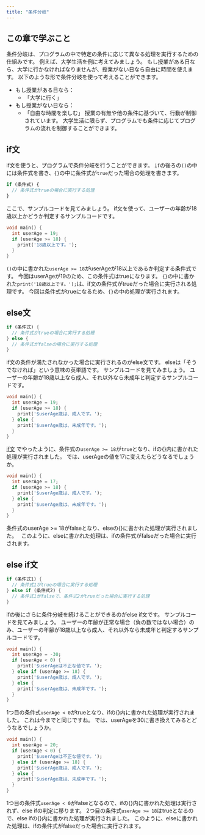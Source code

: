 ```yaml
---
title: "条件分岐"
---
```


## この章で学ぶこと
条件分岐は、プログラムの中で特定の条件に応じて異なる処理を実行するための仕組みです。
例えば、大学生活を例に考えてみましょう。
もし授業がある日なら、大学に行かなければなりませんが、授業がない日なら自由に時間を使えます。
以下のような形で条件分岐を使って考えることができます。
- もし授業がある日なら：
    - 「大学に行く」
- もし授業がない日なら：
    - 「自由な時間を楽しむ」
授業の有無や他の条件に基づいて、行動が制御されています。
大学生活に限らず、プログラムでも条件に応じてプログラムの流れを制御することができます。

## if文
if文を使うと、プログラムで条件分岐を行うことができます。
`if`の後ろの`()`の中には条件式を書き、`{}`の中に条件式が`true`だった場合の処理を書きます。

```jsx
if (条件式) {
  // 条件式がtrueの場合に実行する処理
}
```
ここで、サンプルコードを見てみましょう。
if文を使って、ユーザーの年齢が18歳以上かどうか判定するサンプルコードです。

```dart
void main() {
  int userAge = 19;
  if (userAge >= 18) {
    print('18歳以上です。');
  }
}
```

`()`の中に書かれた`userAge >= 18`がuserAgeが18以上であるか判定する条件式です。
今回はuserAgeが19のため、この条件式はtrueになります。
`{}`の中に書かれた`print('18歳以上です。');`は、if文の条件式がtrueだった場合に実行される処理です。
今回は条件式がtrueになるため、`{}`の中の処理が実行されます。

## else文
```dart
if (条件式) {
  // 条件式がtrueの場合に実行する処理
} else {
  // 条件式がfalseの場合に実行する処理
}
```
if文の条件が満たされなかった場合に実行されるのがelse文です。
elseは「そうでなければ」という意味の英単語です。
サンプルコードを見てみましょう。
ユーザーの年齢が18歳以上なら成人、それ以外なら未成年と判定するサンプルコードです。

```dart
void main() {
  int userAge = 19;
  if (userAge >= 18) {
    print('$userAge歳は、成人です。');
  } else {
    print('$userAge歳は、未成年です。');
  }
}
```

[if文](https://www.notion.so/if-173b009b2e26460aaff25323c4b65b0d?pvs=21) でやったように、条件式の`userAge >= 18`が`true`となり、ifの{}内に書かれた処理が実行されました。
では、userAgeの値を17に変えたらどうなるでしょうか。

```dart
void main() {
  int userAge = 17;
  if (userAge >= 18) {
    print('$userAge歳は、成人です。');
  } else {
    print('$userAge歳は、未成年です。');
  }
}
```
    
条件式のuserAge >= 18がfalseとなり、elseの{}に書かれた処理が実行されました。　
このように、elseに書かれた処理は、ifの条件式がfalseだった場合に実行されます。

## else if文

```dart
if (条件式1) {
  // 条件式1がtrueの場合に実行する処理
} else if (条件式2) {
  // 条件式1がfalseで、条件式2がtrueだった場合に実行する処理
}
```

ifの後にさらに条件分岐を続けることができるのがelse if文です。
サンプルコードを見てみましょう。
ユーザーの年齢が正常な場合（負の数ではない場合）のみ、ユーザーの年齢が18歳以上なら成人、それ以外なら未成年と判定するサンプルコードです。

```dart
void main() {
  int userAge = -30;
  if (userAge < 0) {
    print('$userAgeは不正な値です。');
  } else if (userAge >= 18) {
    print('$userAge歳は、成人です。');
  } else {
    print('$userAge歳は、未成年です。');
  }
}
```

1つ目の条件式`userAge < 0`がtrueとなり、ifの{}内に書かれた処理が実行されました。
これは今までと同じですね。
では、userAgeを30に書き換えてみるとどうなるでしょうか。

```dart
void main() {
  int userAge = 20;
  if (userAge < 0) {
    print('$userAgeは不正な値です。');
  } else if (userAge >= 18) {
    print('$userAge歳は、成人です。');
  } else {
    print('$userAge歳は、未成年です。');
  }
}
```
    
1つ目の条件式`userAge < 0`がfalseとなるので、ifの{}内に書かれた処理は実行されず、else ifの判定に移ります。
2つ目の条件式`userAge >= 18`はtrueとなるので、else ifの{}内に書かれた処理が実行されました。
このように、elseに書かれた処理は、ifの条件式がfalseだった場合に実行されます。
